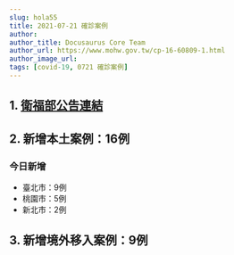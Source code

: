 ```yaml
---
slug: hola55
title: 2021-07-21 確診案例
author: 
author_title: Docusaurus Core Team
author_url: https://www.mohw.gov.tw/cp-16-60809-1.html
author_image_url: 
tags: [covid-19, 0721 確診案例]
---
```


## 1. [衛福部公告連結](https://www.cdc.gov.tw/Bulletin/Detail/lhdbzRTt-LN7qAJV8rES4g?typeid=9)

## 2. 新增本土案例：16例

### 今日新增
* 臺北市：9例
* 桃園市：5例
* 新北市：2例

## 3. 新增境外移入案例：9例

